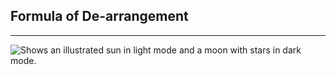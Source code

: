 ## Formula of De-arrangement

<hr/>

<picture>
  <img alt="Shows an illustrated sun in light mode and a moon with stars in dark mode." src="https://github.com/Avinash7390/CP/blob/master/Cominatorics/Dearrangemnts.jpg">
</picture>

